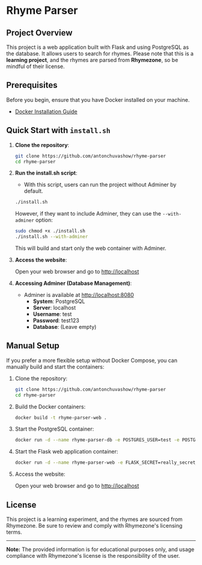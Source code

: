 # Rhyme Parser
## Project Overview

This project is a web application built with Flask and using PostgreSQL as the database. It allows users to search for rhymes. Please note that this is a **learning project**, and the rhymes are parsed from **Rhymezone**, so be mindful of their license.

## Prerequisites

Before you begin, ensure that you have Docker installed on your machine.

- [Docker Installation Guide](https://docs.docker.com/get-docker/)

## Quick Start with `install.sh`

1. **Clone the repository**:

    ```bash
    git clone https://github.com/antonchuvashow/rhyme-parser
    cd rhyme-parser
    ```

2. **Run the install.sh script**:
    - With this script, users can run the project without Adminer by default. 
    ```bash
    ./install.sh
    ```
    However, if they want to include Adminer, they can use the `--with-adminer` option:

    ```bash
    sudo chmod +x ./install.sh
    ./install.sh --with-adminer
    ```
    This will build and start only the web container with Adminer.

3. **Access the website**:

    Open your web browser and go to [http://localhost](http://localhost)
4. **Accessing Adminer (Database Management)**:
   - Adminer is available at [http://localhost:8080](http://localhost:8080)
     - **System**: PostgreSQL
     - **Server**: localhost
     - **Username**: test
     - **Password**: test123
     - **Database**: (Leave empty)

## Manual Setup

If you prefer a more flexible setup without Docker Compose, you can manually build and start the containers:

1. Clone the repository:

    ```bash
    git clone https://github.com/antonchuvashow/rhyme-parser
    cd rhyme-parser
    ```

2. Build the Docker containers:

    ```bash
    docker build -t rhyme-parser-web .
    ```

3. Start the PostgreSQL container:

    ```bash
    docker run -d --name rhyme-parser-db -e POSTGRES_USER=test -e POSTGRES_PASSWORD=test123 -p 5432:5432 postgres
    ```

4. Start the Flask web application container:

    ```bash
    docker run -d --name rhyme-parser-web -e FLASK_SECRET=really_secret_key_close_your_eyes -e DB_USERNAME=test -e DB_PASSWORD=test123 -e DB_HOST=$(docker inspect -f '{{range .NetworkSettings.Networks}}{{.IPAddress}}{{end}}' rhyme-parser-db) -e DB_PORT=5432 -p 80:3000 rhyme-parser-web
    ```

5. Access the website:

    Open your web browser and go to [http://localhost](http://localhost)

## License

This project is a learning experiment, and the rhymes are sourced from Rhymezone. Be sure to review and comply with Rhymezone's licensing terms.

---

**Note:** The provided information is for educational purposes only, and usage compliance with Rhymezone's license is the responsibility of the user.
